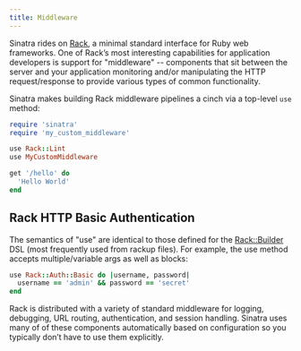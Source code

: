 ```yaml
---
title: Middleware
---
```


Sinatra rides on [Rack][rack], a minimal standard interface for Ruby web
frameworks. One of Rack’s most interesting capabilities for application
developers is support for "middleware" -- components that sit between the
server and your application monitoring and/or manipulating the HTTP
request/response to provide various types of common functionality.

Sinatra makes building Rack middleware pipelines a cinch via a top-level `use` method:

```ruby
require 'sinatra'
require 'my_custom_middleware'

use Rack::Lint
use MyCustomMiddleware

get '/hello' do
  'Hello World'
end
```

## Rack HTTP Basic Authentication

The semantics of "use" are identical to those defined for the
[Rack::Builder][rack_builder] DSL (most frequently used from rackup files). For
example, the use  method accepts multiple/variable args as well as blocks:

```ruby
use Rack::Auth::Basic do |username, password|
  username == 'admin' && password == 'secret'
end
```

Rack is distributed with a variety of standard middleware for logging,
debugging, URL routing, authentication, and session handling. Sinatra uses many
of of these components automatically based on configuration so you typically
don’t have to use them explicitly.

[rack]: http://rack.rubyforge.org/
[rack_builder]: http://rack.rubyforge.org/doc/classes/Rack/Builder.html
